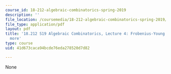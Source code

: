 ```yaml
---
course_id: 18-212-algebraic-combinatorics-spring-2019
description: ''
file_location: /coursemedia/18-212-algebraic-combinatorics-spring-2019/41d673caca94bcde76eda278520d7d82_MIT18_212S19_lec4.pdf
file_type: application/pdf
layout: pdf
title: '18.212 S19 Algebraic Combinatorics, Lecture 4: Frobenius-Young identity and
  more'
type: course
uid: 41d673caca94bcde76eda278520d7d82

---
```

None